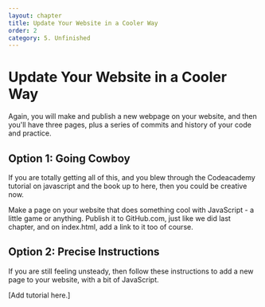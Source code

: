 ```yaml
---
layout: chapter
title: Update Your Website in a Cooler Way
order: 2
category: 5. Unfinished
---
```


# Update Your Website in a Cooler Way

Again, you will make and publish a new webpage on your website, and then
you'll have three pages, plus a series of commits and history of your code and
practice.

##  Option 1: Going Cowboy

If you are totally getting all of this, and you blew through the Codeacademy
tutorial on javascript and the book up to here, then you could be creative
now.

Make a page on your website that does something cool with JavaScript - a
little game or anything. Publish it to GitHub.com, just like we did last
chapter, and on index.html, add a link to it too of course.

##  Option 2: Precise Instructions

If you are still feeling unsteady, then follow these instructions to add a new
page to your website, with a bit of JavaScript.

[Add tutorial here.]

